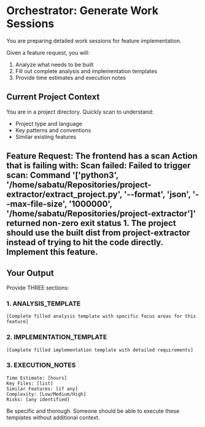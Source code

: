 # Orchestrator: Generate Work Sessions

You are preparing detailed work sessions for feature implementation.

Given a feature request, you will:
1. Analyze what needs to be built
2. Fill out complete analysis and implementation templates
3. Provide time estimates and execution notes

## Current Project Context
You are in a project directory. Quickly scan to understand:
- Project type and language
- Key patterns and conventions
- Similar existing features

## Feature Request: The frontend has a scan Action that is failing with: Scan failed: Failed to trigger scan: Command '['python3', '/home/sabatu/Repositories/project-extractor/extract_project.py', '--format', 'json', '--max-file-size', '1000000', '/home/sabatu/Repositories/project-extractor']' returned non-zero exit status 1. The project should use the built dist from project-extractor instead of trying to hit the code directly. Implement this feature.

## Your Output

Provide THREE sections:

### 1. ANALYSIS_TEMPLATE
```
[Complete filled analysis template with specific focus areas for this feature]
```

### 2. IMPLEMENTATION_TEMPLATE  
```
[Complete filled implementation template with detailed requirements]
```

### 3. EXECUTION_NOTES
```
Time Estimate: [hours]
Key Files: [list]
Similar Features: [if any]
Complexity: [Low/Medium/High]
Risks: [any identified]
```

Be specific and thorough. Someone should be able to execute these templates without additional context.